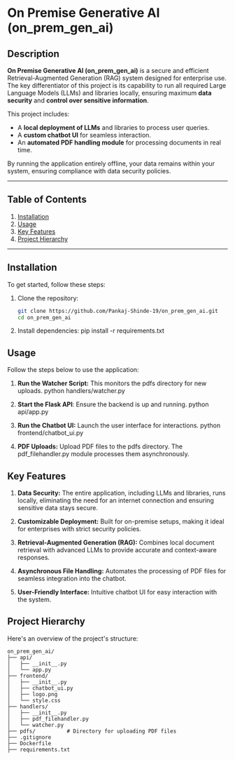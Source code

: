 # On Premise Generative AI (on_prem_gen_ai)

## Description
**On Premise Generative AI (on_prem_gen_ai)** is a secure and efficient Retrieval-Augmented Generation (RAG) system designed for enterprise use. The key differentiator of this project is its capability to run all required Large Language Models (LLMs) and libraries locally, ensuring maximum **data security** and **control over sensitive information**. 

This project includes:
- A **local deployment of LLMs** and libraries to process user queries.
- A **custom chatbot UI** for seamless interaction.
- An **automated PDF handling module** for processing documents in real time.

By running the application entirely offline, your data remains within your system, ensuring compliance with data security policies.

---

## Table of Contents
1. [Installation](#installation)
2. [Usage](#usage)
3. [Key Features](#key-features)
4. [Project Hierarchy](#project-hierarchy)

---

## Installation
To get started, follow these steps:

1. Clone the repository:
   ```bash
   git clone https://github.com/Pankaj-Shinde-19/on_prem_gen_ai.git
   cd on_prem_gen_ai
2. Install dependencies:
   pip install -r requirements.txt

## Usage
Follow the steps below to use the application:

1. **Run the Watcher Script:**
   This monitors the pdfs directory for new uploads.
   python handlers/watcher.py

2. **Start the Flask API**:
   Ensure the backend is up and running.
   python api/app.py
3. **Run the Chatbot UI:**
   Launch the user interface for interactions.
   python frontend/chatbot_ui.py
4. **PDF Uploads:**
   Upload PDF files to the pdfs directory.
   The pdf_filehandler.py module processes them asynchronously.


## Key Features

1. **Data Security:**
   The entire application, including LLMs and libraries, runs locally, eliminating the need for an internet connection and ensuring sensitive data stays secure.

2. **Customizable Deployment:**
   Built for on-premise setups, making it ideal for enterprises with strict security policies.

3. **Retrieval-Augmented Generation (RAG):**
   Combines local document retrieval with advanced LLMs to provide accurate and context-aware responses.

4. **Asynchronous File Handling:**
    Automates the processing of PDF files for seamless integration into the chatbot.

5. **User-Friendly Interface:**
   Intuitive chatbot UI for easy interaction with the system.

## Project Hierarchy
Here's an overview of the project's structure:
```plaintext
on_prem_gen_ai/
├── api/
│   ├── __init__.py
│   └── app.py
├── frontend/
│   ├── __init__.py
│   ├── chatbot_ui.py
│   ├── logo.png
│   └── style.css
├── handlers/
│   ├── __init__.py
│   ├── pdf_filehandler.py
│   └── watcher.py
├── pdfs/          # Directory for uploading PDF files
├── .gitignore
├── Dockerfile
├── requirements.txt


